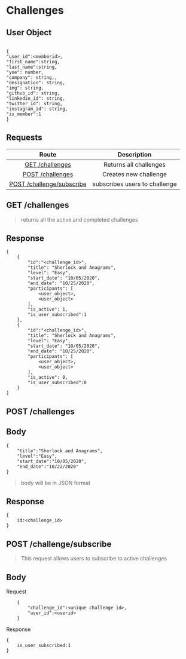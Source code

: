 # Challenges

## User Object
```

{
"user_id":<memberid>,
"first_name":string,
"last_name":string,
"yoe": number,
"company": string,,
"designation": string,
"img": string,
"github_id": string,
"linkedin_id": string,
"twitter_id": string,
"instagram_id": string,
"is_member":1
}
```

## **Requests**

|               Route                |           Description           |
| :--------------------------------: | :-----------------------------: |
|  [GET /challenges](#get-challenges)| Returns all challenges          |
|[POST /challenges](#post-challenges)|       Creates new challenge     |
|[POST /challenge/subscribe](#post-challengesubscribe) | subscribes users to challenge|

## **GET /challenges**

> returns all the active and completed challenges

## Response

```
[
    {
        "id":"<challenge_id>",
        "title": "Sherlock and Anagrams",
        "level": "Easy",
        "start_date": "10/05/2020",
        "end_date": "10/25/2020",
        "participants": [
            <user_object>,
            <user_object>
        ],
        "is_active": 1,
        "is_user_subscribed":1
    },
    {
        "id":"<challenge_id>",
        "title": "Sherlock and Anagrams",
        "level": "Easy",
        "start_date": "10/05/2020",
        "end_date": "10/25/2020",
        "participants": [
            <user_object>,
            <user_object>
        ],
        "is_active": 0,
        "is_user_subscribed":0
    }
]

```

## **POST /challenges**

## Body

```
{
    "title":"Sherlock and Anagrams",
    "level":"Easy",
    "start_date":"10/05/2020",
    "end_date":"10/22/2020"
}
```

> body will be in JSON format

## Response

```
{
    id:<challenge_id>
}
```

## **POST /challenge/subscribe**

> This request allows users to subscribe to active challenges

## Body

Request

```
    {
        "challenge_id":<unique challenge id>,
        "user_id":<userid>
    }
```

Response

```
{
    is_user_subscribed:1
}
```
